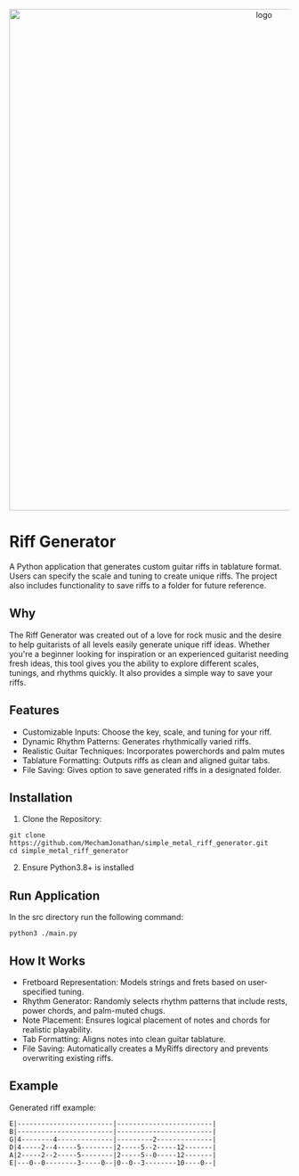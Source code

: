<p align="center">
  <img src="https://github.com/MechamJonathan/riff_generator/img/Riff Generator.png" width="900" title="logo">
</p>


# Riff Generator
A Python application that generates custom guitar riffs in tablature format. Users can specify the scale and tuning to create unique riffs. The project also includes functionality to save riffs to a folder for future reference.


## Why
The Riff Generator was created out of a love for rock music and the desire to help guitarists of all levels easily generate unique riff ideas. Whether you're a beginner looking for inspiration or an experienced guitarist needing fresh ideas, this tool gives you the ability to explore different scales, tunings, and rhythms quickly. It also provides a simple way to save your riffs.

## Features 
- Customizable Inputs: Choose the key, scale, and tuning for your riff.
- Dynamic Rhythm Patterns: Generates rhythmically varied riffs.
- Realistic Guitar Techniques: Incorporates powerchords and palm mutes
- Tablature Formatting: Outputs riffs as clean and aligned guitar tabs.
- File Saving: Gives option to save generated riffs in a designated folder.

## Installation 
1. Clone the Repository:
```
git clone https://github.com/MechamJonathan/simple_metal_riff_generator.git
cd simple_metal_riff_generator
```

2. Ensure Python3.8+ is installed

## Run Application
In the src directory run the following command:
```
python3 ./main.py
```

## How It Works
- Fretboard Representation: Models strings and frets based on user-specified tuning.
- Rhythm Generator: Randomly selects rhythm patterns that include rests, power chords, and palm-muted chugs.
- Note Placement: Ensures logical placement of notes and chords for realistic playability.
- Tab Formatting: Aligns notes into clean guitar tablature.
- File Saving: Automatically creates a MyRiffs directory and prevents overwriting existing riffs.

## Example
Generated riff example:
```
E|------------------------|------------------------|
B|------------------------|------------------------|
G|4--------4--------------|---------2--------------|
D|4-----2--4-----5--------|2-----5--2-----12-------|
A|2-----2--2-----5--------|2-----5--0-----12-------|
E|---0--0--------3-----0--|0--0--3--------10----0--|
```

